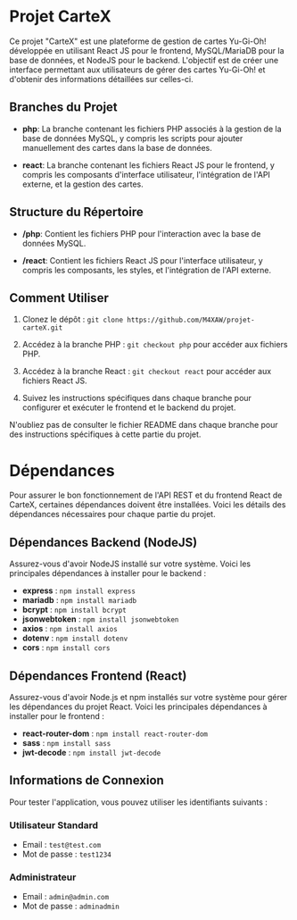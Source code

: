 # Projet CarteX

Ce projet "CarteX" est une plateforme de gestion de cartes Yu-Gi-Oh! développée en utilisant React JS pour le frontend, MySQL/MariaDB pour la base de données, et NodeJS pour le backend. L'objectif est de créer une interface permettant aux utilisateurs de gérer des cartes Yu-Gi-Oh! et d'obtenir des informations détaillées sur celles-ci.

## Branches du Projet


- **php**: La branche contenant les fichiers PHP associés à la gestion de la base de données MySQL, y compris les scripts pour ajouter manuellement des cartes dans la base de données.

- **react**: La branche contenant les fichiers React JS pour le frontend, y compris les composants d'interface utilisateur, l'intégration de l'API externe, et la gestion des cartes.

## Structure du Répertoire

- **/php**: Contient les fichiers PHP pour l'interaction avec la base de données MySQL.

- **/react**: Contient les fichiers React JS pour l'interface utilisateur, y compris les composants, les styles, et l'intégration de l'API externe.

## Comment Utiliser

1. Clonez le dépôt : `git clone https://github.com/M4XAW/projet-carteX.git`

2. Accédez à la branche PHP : `git checkout php` pour accéder aux fichiers PHP.

3. Accédez à la branche React : `git checkout react` pour accéder aux fichiers React JS.

4. Suivez les instructions spécifiques dans chaque branche pour configurer et exécuter le frontend et le backend du projet.

N'oubliez pas de consulter le fichier README dans chaque branche pour des instructions spécifiques à cette partie du projet.

# Dépendances

Pour assurer le bon fonctionnement de l'API REST et du frontend React de CarteX, certaines dépendances doivent être installées. Voici les détails des dépendances nécessaires pour chaque partie du projet.

## Dépendances Backend (NodeJS)

Assurez-vous d'avoir NodeJS installé sur votre système. Voici les principales dépendances à installer pour le backend :

- **express** : `npm install express`
- **mariadb** : `npm install mariadb`
- **bcrypt** : `npm install bcrypt`
- **jsonwebtoken** : `npm install jsonwebtoken`
- **axios** : `npm install axios`
- **dotenv** : `npm install dotenv`
- **cors** : `npm install cors`

## Dépendances Frontend (React)

Assurez-vous d'avoir Node.js et npm installés sur votre système pour gérer les dépendances du projet React. Voici les principales dépendances à installer pour le frontend :

- **react-router-dom** : `npm install react-router-dom`
- **sass** : `npm install sass`
- **jwt-decode** : `npm install jwt-decode`

## Informations de Connexion

Pour tester l'application, vous pouvez utiliser les identifiants suivants :

### Utilisateur Standard
- Email : `test@test.com`
- Mot de passe : `test1234`

### Administrateur
- Email : `admin@admin.com`
- Mot de passe : `adminadmin`

